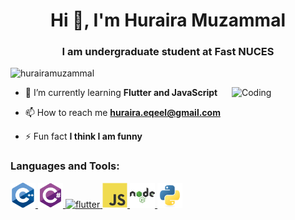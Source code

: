 <h1 align="center">Hi 👋, I'm Huraira Muzammal</h1>
<h3 align="center">I am undergraduate student at Fast NUCES</h3>

<p align="left"> <img src="https://komarev.com/ghpvc/?username=hurairamuzammal&label=Profile%20views&color=0e75b6&style=flat" alt="hurairamuzammal" /> </p>
<img align="right" alt="Coding" width="150" src="https://cdn.dribbble.com/users/1162077/screenshots/3848914/programmer.gif">

- 🌱 I’m currently learning **Flutter and JavaScript**

- 📫 How to reach me **huraira.eqeel@gmail.com**

- ⚡ Fun fact **I think I am funny**



<h3 align="left">Languages and Tools:</h3>
<p align="left"> <a href="https://www.w3schools.com/cpp/" target="_blank" rel="noreferrer"> <img src="https://raw.githubusercontent.com/devicons/devicon/master/icons/cplusplus/cplusplus-original.svg" alt="cplusplus" width="40" height="40"/> </a> <a href="https://www.w3schools.com/cs/" target="_blank" rel="noreferrer"> <img src="https://raw.githubusercontent.com/devicons/devicon/master/icons/csharp/csharp-original.svg" alt="csharp" width="40" height="40"/> </a> <a href="https://flutter.dev" target="_blank" rel="noreferrer"> <img src="https://www.vectorlogo.zone/logos/flutterio/flutterio-icon.svg" alt="flutter" width="40" height="40"/> </a> <a href="https://developer.mozilla.org/en-US/docs/Web/JavaScript" target="_blank" rel="noreferrer"> <img src="https://raw.githubusercontent.com/devicons/devicon/master/icons/javascript/javascript-original.svg" alt="javascript" width="40" height="40"/> </a> <a href="https://nodejs.org" target="_blank" rel="noreferrer"> <img src="https://raw.githubusercontent.com/devicons/devicon/master/icons/nodejs/nodejs-original-wordmark.svg" alt="nodejs" width="40" height="40"/> </a> <a href="https://www.python.org" target="_blank" rel="noreferrer"> <img src="https://raw.githubusercontent.com/devicons/devicon/master/icons/python/python-original.svg" alt="python" width="40" height="40"/> </a> </p>

